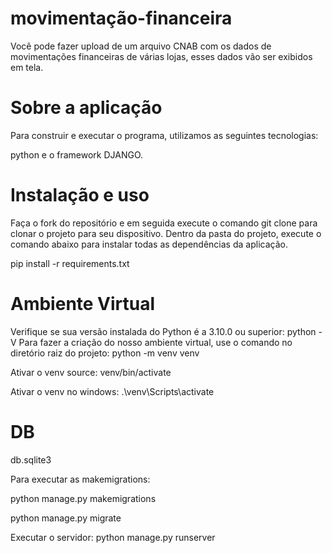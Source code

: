 # movimentação-financeira

Você pode fazer upload de um arquivo CNAB com os dados de movimentações financeiras de várias lojas, esses dados vão ser exibidos em tela.

# Sobre a aplicação

Para construir e executar o programa, utilizamos as seguintes tecnologias:

python e o framework DJANGO.

# Instalação e uso

Faça o fork do repositório e em seguida execute o comando git clone para clonar o projeto para seu dispositivo. Dentro da pasta do projeto, execute o comando abaixo para instalar todas as dependências da aplicação.

pip install -r requirements.txt

# Ambiente Virtual

Verifique se sua versão instalada do Python é a 3.10.0 ou superior: 
python -V
Para fazer a criação do nosso ambiente virtual, use o comando no diretório raiz do projeto:
python -m venv venv

Ativar o venv source: venv/bin/activate

Ativar o venv no windows:  .\venv\Scripts\activate

# DB
db.sqlite3

Para executar as makemigrations: 

python manage.py makemigrations

python manage.py migrate

Executar o servidor:
python manage.py runserver
